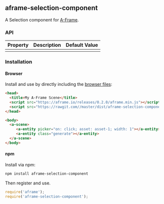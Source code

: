 ## aframe-selection-component

A Selection component for [A-Frame](https://aframe.io).

### API

| Property | Description | Default Value |
| -------- | ----------- | ------------- |
|          |             |               |

### Installation

#### Browser

Install and use by directly including the [browser files](dist):

```html
<head>
  <title>My A-Frame Scene</title>
  <script src="https://aframe.io/releases/0.2.0/aframe.min.js"></script>
  <script src="https://rawgit.com//master/dist/aframe-selection-component.min.js"></script>
</head>

<body>
  <a-scene>
     <a-entity picker="on: click; asset: asset-1; width: 1"></a-entity>
     <a-entity class="generate"></a-entity>
  </a-scene>
</body>
```

#### npm

Install via npm:

```bash
npm install aframe-selection-component
```

Then register and use.

```js
require('aframe');
require('aframe-selection-component');
```
